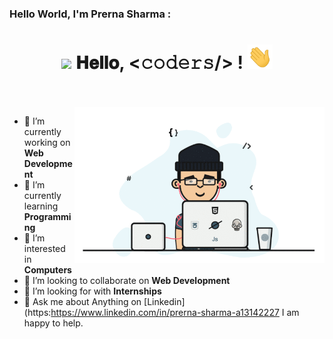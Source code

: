 ### Hello World, I'm Prerna Sharma :

<h1 align="center">
  <a target="_blank">
    <img src="https://www.google.com/url?sa=i&url=https%3A%2F%2Ftenor.com%2Fsearch%2Fprograming-gifs&psig=AOvVaw3W7HlxtTa1uw6WCSgUQute&ust=1651864458859000&source=images&cd=vfe&ved=2ahUKEwjo6MjjiMn3AhUik9gFHTo4AJAQr4kDegUIARDLAg" width="24px" style="max-width:100%;">
  </a>
  𝐇𝐞𝐥𝐥𝐨, &lt;𝚌𝚘𝚍𝚎𝚛𝚜/&gt; !
  <a target="_blank">
    <img src="https://github.com/Angryl/GitHub-tutorials/blob/main/gif/Hi.gif" width="40px" />
  </a>
</h1>

<br/>
<br/>
<a target="_blank">
  <img align="right" height="250" width="400" alt="GIF" src="https://github.com/Angryl/GitHub-tutorials/blob/main/gif/image.gif">
</a>

- 🔭 I’m currently working on **Web Development**
- 🌱 I’m currently learning **Programming**
- 👀 I’m interested in **Computers**
- 👯 I’m looking to collaborate on **Web Development**
- 🤔 I’m looking for with **Internships**
- 💬 Ask me about Anything on [Linkedin](https:https://www.linkedin.com/in/prerna-sharma-a13142227 I am happy to help.

